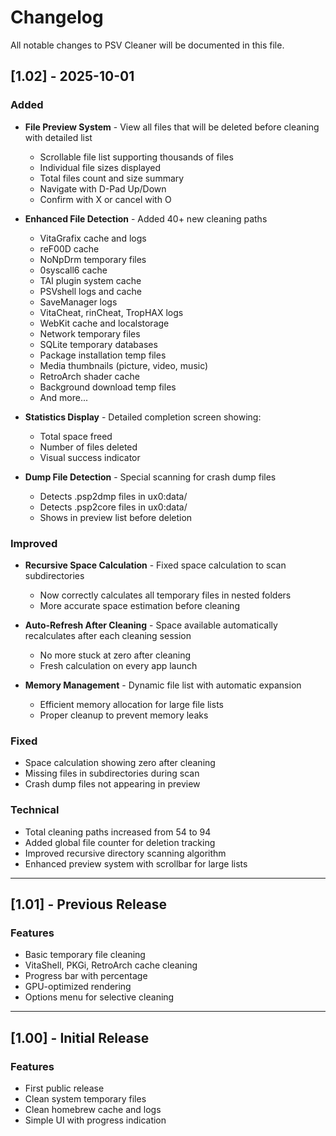 # Changelog

All notable changes to PSV Cleaner will be documented in this file.

## [1.02] - 2025-10-01

### Added
- **File Preview System** - View all files that will be deleted before cleaning with detailed list
  - Scrollable file list supporting thousands of files
  - Individual file sizes displayed
  - Total files count and size summary
  - Navigate with D-Pad Up/Down
  - Confirm with X or cancel with O
  
- **Enhanced File Detection** - Added 40+ new cleaning paths
  - VitaGrafix cache and logs
  - reF00D cache
  - NoNpDrm temporary files
  - 0syscall6 cache
  - TAI plugin system cache
  - PSVshell logs and cache
  - SaveManager logs
  - VitaCheat, rinCheat, TropHAX logs
  - WebKit cache and localstorage
  - Network temporary files
  - SQLite temporary databases
  - Package installation temp files
  - Media thumbnails (picture, video, music)
  - RetroArch shader cache
  - Background download temp files
  - And more...

- **Statistics Display** - Detailed completion screen showing:
  - Total space freed
  - Number of files deleted
  - Visual success indicator

- **Dump File Detection** - Special scanning for crash dump files
  - Detects .psp2dmp files in ux0:data/
  - Detects .psp2core files in ux0:data/
  - Shows in preview list before deletion

### Improved
- **Recursive Space Calculation** - Fixed space calculation to scan subdirectories
  - Now correctly calculates all temporary files in nested folders
  - More accurate space estimation before cleaning
  
- **Auto-Refresh After Cleaning** - Space available automatically recalculates after each cleaning session
  - No more stuck at zero after cleaning
  - Fresh calculation on every app launch

- **Memory Management** - Dynamic file list with automatic expansion
  - Efficient memory allocation for large file lists
  - Proper cleanup to prevent memory leaks

### Fixed
- Space calculation showing zero after cleaning
- Missing files in subdirectories during scan
- Crash dump files not appearing in preview

### Technical
- Total cleaning paths increased from 54 to 94
- Added global file counter for deletion tracking
- Improved recursive directory scanning algorithm
- Enhanced preview system with scrollbar for large lists

---

## [1.01] - Previous Release

### Features
- Basic temporary file cleaning
- VitaShell, PKGi, RetroArch cache cleaning
- Progress bar with percentage
- GPU-optimized rendering
- Options menu for selective cleaning

---

## [1.00] - Initial Release

### Features
- First public release
- Clean system temporary files
- Clean homebrew cache and logs
- Simple UI with progress indication
